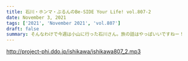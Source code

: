 ```yaml
---
title: 石川・ホンマ・ぶるんのBe-SIDE Your Life! vol.807-2
date: November 3, 2021
tags: ['2021', 'November 2021', 'vol.807']
draft: false
summary: そんなわけで今週は小山に行った石川さん。旅の話はやっぱいいですねー！
---
```


http://project-phi.ddo.jp/ishikawa/ishikawa807_2.mp3